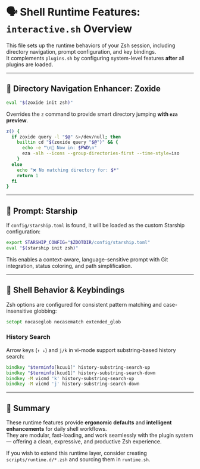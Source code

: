 # 🗣️ Shell Runtime Features: `interactive.sh` Overview

This file sets up the runtime behaviors of your Zsh session, including directory navigation, prompt configuration, and key bindings.  
It complements `plugins.sh` by configuring system-level features **after** all plugins are loaded.

---

## 🧭 Directory Navigation Enhancer: Zoxide

```zsh
eval "$(zoxide init zsh)"
```

Overrides the `z` command to provide smart directory jumping **with `eza` preview**.

```zsh
z() {
  if zoxide query -l "$@" &>/dev/null; then
    builtin cd "$(zoxide query "$@")" && {
      echo -e "\n📁 Now in: $PWD\n"
      eza -alh --icons --group-directories-first --time-style=iso
    }
  else
    echo "❌ No matching directory for: $*"
    return 1
  fi
}
```

---

## 💫 Prompt: Starship

If `config/starship.toml` is found, it will be loaded as the custom Starship configuration:

```zsh
export STARSHIP_CONFIG="$ZDOTDIR/config/starship.toml"
eval "$(starship init zsh)"
```

This enables a context-aware, language-sensitive prompt with Git integration, status coloring, and path simplification.

---

## 🔑 Shell Behavior & Keybindings

Zsh options are configured for consistent pattern matching and case-insensitive globbing:

```zsh
setopt nocaseglob nocasematch extended_glob
```

### History Search

Arrow keys (`↑ ↓`) and `j/k` in vi-mode support substring-based history search:

```zsh
bindkey "$terminfo[kcuu1]" history-substring-search-up
bindkey "$terminfo[kcud1]" history-substring-search-down
bindkey -M vicmd 'k' history-substring-search-up
bindkey -M vicmd 'j' history-substring-search-down
```

---

## 🧠 Summary

These runtime features provide **ergonomic defaults** and **intelligent enhancements** for daily shell workflows.  
They are modular, fast-loading, and work seamlessly with the plugin system — offering a clean, expressive, and productive Zsh experience.

If you wish to extend this runtime layer, consider creating `scripts/runtime.d/*.zsh` and sourcing them in `runtime.sh`.
